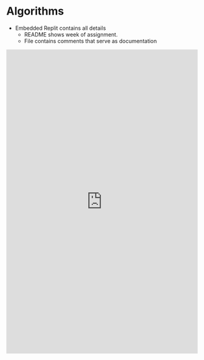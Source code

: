 # Algorithms

* Embedded Replit contains all details
    * README shows week of assignment.
    * File contains comments that serve as documentation

<iframe frameborder="0" width="100%" height="800px" src="https://replit.com/@jmort1021/pagesjava?lite=true#src/Menu.java">

